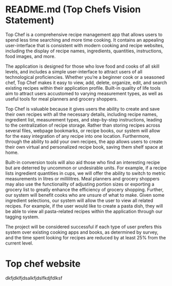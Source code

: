 # README.md (Top Chefs Vision Statement)
 
Top Chef is a comprehensive recipe management app that allows users to spend less time searching and more time cooking. It contains an appealing user-interface that is consistent with modern cooking and recipe websites, including the display of recipe names, ingredients, quantities, instructions, food images, and more.

The application is designed for those who love food and cooks of all skill levels, and includes a simple user-interface to attract users of all technological proficiencies. Whether you’re a beginner cook or a seasoned chef, Top Chef makes it easy to view, add, delete, organize, edit, and search existing recipes within their application profile. Built-in quality of life tools aim to attract users accustomed to varying measurement types, as well as useful tools for meal planners and grocery shoppers.

Top Chef is valuable because it gives users the ability to create and save their own recipes with all the necessary details, including recipe names, ingredient list, measurement types, and step-by-step instructions, leading to the centralization of recipe storage. Rather than storing recipes across several files, webpage bookmarks, or recipe books, our system will allow for the easy integration of any recipe into one location. Furthermore, through the ability to add your own recipes, the app allows users to create their own virtual and personalized recipe book, saving them shelf space at home. 

Built-in conversion tools will also aid those who find an interesting recipe but are deterred by uncommon or undesirable units. For example, if a recipe lists ingredient quantities in cups, we will offer the ability to switch to metric measurements in litres or millilitres. Meal planners and grocery shoppers may also use the functionality of adjusting portion sizes or exporting a grocery list to greatly enhance the efficiency of grocery shopping. Further, our system will benefit cooks who are unsure of what to make. Given some ingredient selections, our system will allow the user to view all related recipes. For example, if the user would like to create a pasta dish, they will be able to view all pasta-related recipes within the application through our tagging system.

The project will be considered successful if each type of user prefers this system over existing cooking apps and books, as determined by survey, and the time spent looking for recipes are reduced by at least 25% from the current level. 


# Top chef website
dkfjdklfjdsalkfjdslfkdjfdlksf

